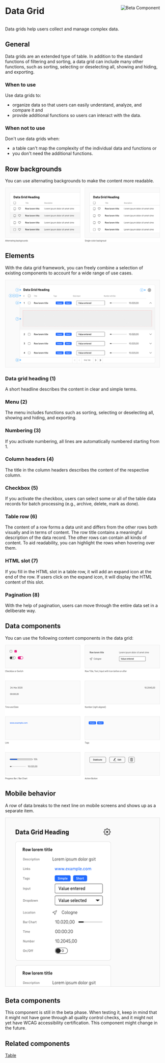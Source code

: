 <div style="display: inline-flex; align-items: center; justify-content: space-between; width: 100%;">
    <h1>Data Grid</h1>
    <img src="assets/tag-beta.svg" alt="Beta Component" />
</div>

Data grids help users collect and manage complex data.

## General

Data grids are an extended type of table. In addition to the standard functions of filtering and sorting, a data grid can include many other functions, such as sorting, selecting or deselecting all, showing and hiding, and exporting.

### When to use

Use data grids to:

- organize data so that users can easily understand, analyze, and compare it and
- provide additional functions so users can interact with the data.

### When not to use

Don't use data grids when:

- a table can't map the complexity of the individual data and functions or
- you don't need the additional functions.

## Row backgrounds

You can use alternating backgrounds to make the content more readable.

![Image Name](./img/Backgrounds_en.png)

## Elements

With the data grid framework, you can freely combine a selection of existing components to account for a wide range of use cases.

![Image Name](./img/elements.png)

### Data grid heading (1)

A short headline describes the content in clear and simple terms.

### Menu (2)

The menu includes functions such as sorting, selecting or deselecting all, showing and hiding, and exporting.

### Numbering (3)

If you activate numbering, all lines are automatically numbered starting from 1.

### Column headers (4)

The title in the column headers describes the content of the respective column.

### Checkbox (5)

If you activate the checkbox, users can select some or all of the table data records for batch processing (e.g., archive, delete, mark as done).

### Table row (6)

The content of a row forms a data unit and differs from the other rows both visually and in terms of content.
The row title contains a meaningful description of the data record.
The other rows can contain all kinds of content.
To aid readability, you can highlight the rows when hovering over them.

### HTML slot (7)

If you fill in the HTML slot in a table row, it will add an expand icon at the end of the row. If users click on the expand icon, it will display the HTML content of this slot.

### Pagination (8)

With the help of pagination, users can move through the entire data set in a deliberate way.

## Data components

You can use the following content components in the data grid:

![Image Name](./img/Data_components_en.png)

## Mobile behavior

A row of data breaks to the next line on mobile screens and shows up as a separate item.

![Image Name](./img/Mobile.png)

## Beta components

This component is still in the beta phase. When testing it, keep in mind that it might not have gone through all quality control checks, and it might not yet have WCAG accessibility certification. This component might change in the future.


## Related components

[Table](?path=/usage/components-table)
